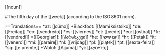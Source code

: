 [[noun]]

#The fifth day of the [[week]] (according to the ISO 8601 norm).

==Translations==
*az: [[cüm&#601;]]
*Blackfoot: [[Mamiiksistsiko]]
*de: [[Freitag]]
*eo: [[vendredo]]
*es: [[viernes]]
*et: [[reede]]
*eu: [[ostiral]]
*fr: [[vendredi]]
*[[Georgian]]: [[პარასკევი]]
*he: [[יום שישי]]
*hr: [[Petak]]
*it: [[venerdì]]
*mi: [[paraire]]
*nl: [[vrijdag]]
*pl: [[piątek]]
*pt: [[sexta-feira]]
*sq: [[e premte]]
*Wolof: [[Àjjuma]]
*yi: [[פרײַטאָג]]